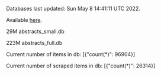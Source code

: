 Databases last updated: Sun May  8 14:41:11 UTC 2022. 

Available [here](https://github.com/cbeauhilton/ash-db/releases).


29M	abstracts_small.db

223M	abstracts_full.db

Current number of items in db:
[{"count(*)": 96904}]

Current number of scraped items in db:
[{"count(*)": 26314}]
